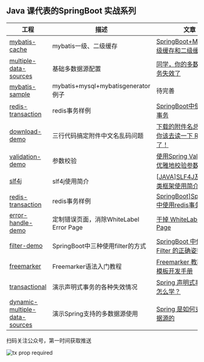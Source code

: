 ## Java 课代表的SpringBoot 实战系列

| 工程                                                                                                                                                                                                                                | 描述                               | 文章                                                                                                            |
| --------------------------------------------------------------------------------------------------------------------------------------------------------------------------------------------------------------------------------- | -------------------------------- | ------------------------------------------------------------------------------------------------------------- |
| [mybatis-cache](https://github.com/zhengxl5566/springboot-demo/tree/master/mybatis/mybatis-cache)                                                                                                                                 | mybatis一级、二级缓存                   | [SpringBoot+Mybatis一级缓存和二级缓存详解](https://www.cnblogs.com/zhengxl5566/p/11868656.html)                          |
| [multiple-data-sources](https://github.com/zhengxl5566/springboot-demo/tree/master/mybatis/multiple-data-sources)                                                                                                                 | 基础多数据源配置                         | [同学，你的多数据源事务失效了](https://javahelper.top/java/2021/11/30/multiple-data-sources.html)                           |
| [mybatis-sample](https://github.com/zhengxl5566/springboot-demo/tree/master/mybatis/mybatis-sample)                                                                                                                               | mybatis+mysql+mybatisgenerator例子 | 待完善                                                                                                           |
| [redis-transaction](https://github.com/zhengxl5566/springboot-demo/tree/master/redis/redis-transaction)                                                                                                                           | redis事务样例                        | [SpringBoot中使用redis事务](https://www.cnblogs.com/zhengxl5566/p/12028293.html)                                   |
| [download-demo](https://github.com/zhengxl5566/springboot-demo/tree/master/download-demo)                                                                                                                                         | 三行代码搞定附件中文名乱码问题                  | [下载的附件名总乱码？你该去读一下 RFC 文档了！](https://javahelper.top/java/2020/08/13/download-file-name-encode.html)            |
| [validation-demo](https://github.com/zhengxl5566/springboot-demo/tree/master/validation-demo)                                                                                                                                     | 参数校验                             | [使用Spring Validation优雅地校验参数](https://javahelper.top/java/2020/07/29/check-params-with-spring-validation.html) |
| [slf4j](https://github.com/zhengxl5566/springboot-demo/tree/master/slf4j/logtest)                                                                                                                                                 | slf4j使用简介                        | [[JAVA\]SLF4J及其实现类框架使用简介](https://www.cnblogs.com/zhengxl5566/p/12301919.html)                                |
| [redis-transaction](https://github.com/zhengxl5566/springboot-demo/tree/master/redis/redis-transaction)                                                                                                                           | redis事务样例                        | [SpringBoot\]SpringBoot中使用redis事务](https://www.cnblogs.com/zhengxl5566/p/12028293.html)                       |
| [error-handle-demo](https://github.com/zhengxl5566/springboot-demo/tree/master/error-handle-demo)                                                                                                                                 | 定制错误页面，消除WhiteLabel Error Page   | [干掉 WhiteLabel Error Page](https://segmentfault.com/a/1190000025128752)                                       |
| [filter-demo](https://github.com/zhengxl5566/springboot-demo/tree/master/filter-demo)                                                                                                                                             | SpringBoot中三种使用filter的方式         | [SpringBoot 中使用 Filter 的正确姿势](https://javahelper.top/java/2020/07/07/using-filter-in-springboot.html)         |
| [freemarker](https://github.com/zhengxl5566/springboot-demo/tree/master/freemarker)                                                                                                                                               | Freemarker语法入门教程                 | [Freemarker 教程(一)-模板开发手册](https://javahelper.top/java/2021/02/02/freemarker-template-dev-guide.html)          |
| [transactional](https://github.com/zhengxl5566/springboot-demo/tree/master/transactional)                                                                                                                                         | 演示声明式事务的各种失效情况                   | [Spring 声明式事务应该怎么学？](https://javahelper.top/java/2021/09/06/how-to-learn-spring-transactional.html)           |
| [dynamic-multiple-data-sources](https://github.com/zhengxl5566/springboot-demo/tree/master/mybatis/dynamic-multiple-data-sourceshttps://github.com/zhengxl5566/springboot-demo/tree/master/mybatis/dynamic-multiple-data-sources) | 演示Spring支持的多数据源使用                | [Spring 是如何支持多数据源的](https://javahelper.top/java/2022/06/01/abstract-routing-datasource.html)                  |

扫码关注公众号，第一时间获取推送

![tx prop required](https://zhengxl5566.github.io/img/java-helper/qr-code-1270x300.jpg)

